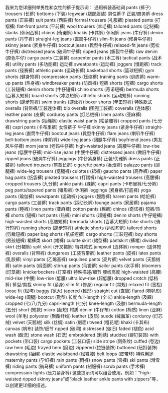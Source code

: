 我来为您详细列举男性和女性的裤子提示词：
通用裤装基础词
pants (裤子) trousers (长裤) bottoms (下装) legwear (腿部服装)
男性裤子
正装/商务裤
dress pants (正装裤) suit pants (西装裤) formal trousers (礼服裤) pleated pants (打褶裤) flat-front pants (平前裤) wool trousers (羊毛裤) tailored pants (定制裤) slacks (休闲西裤) chinos (奇诺裤) khakis (卡其裤)
休闲裤
jeans (牛仔裤) denim pants (丹宁裤) straight-leg jeans (直筒牛仔裤) slim-fit jeans (修身牛仔裤) skinny jeans (紧身牛仔裤) bootcut jeans (靴型牛仔裤) relaxed-fit jeans (宽松牛仔裤) distressed jeans (破洞牛仔裤) ripped jeans (撕裂牛仔裤) raw denim (原色牛仔) cargo pants (工装裤) carpenter pants (木工裤) tactical pants (战术裤) utility pants (多功能裤)
运动裤
sweatpants (运动裤) joggers (慢跑裤) track pants (径赛裤) athletic pants (运动长裤) basketball shorts (篮球短裤) gym shorts (健身短裤) compression pants (压缩裤) training pants (训练裤) warm-up pants (热身裤) windbreaker pants (防风裤)
短裤
shorts (短裤) cargo shorts (工装短裤) denim shorts (牛仔短裤) chino shorts (奇诺短裤) bermuda shorts (百慕大短裤) board shorts (冲浪短裤) athletic shorts (运动短裤) running shorts (跑步短裤) swim trunks (游泳裤) boxer shorts (拳击短裤)
特殊款式
overalls (背带裤/工装连体裤) bib overalls (围兜工装裤) coveralls (连体服) leather pants (皮裤) corduroy pants (灯芯绒裤) linen pants (亚麻裤) drawstring pants (抽绳裤) elastic waist pants (松紧腰裤) cropped pants (七分裤) capri pants (卡布里裤)
女性裤子
牛仔裤
skinny jeans (紧身牛仔裤) straight-leg jeans (直筒牛仔裤) bootcut jeans (靴型牛仔裤) flare jeans (喇叭牛仔裤) bell-bottom jeans (喇叭裤) wide-leg jeans (阔腿牛仔裤) boyfriend jeans (男友风牛仔裤) mom jeans (老妈牛仔裤) high-waisted jeans (高腰牛仔裤) low-rise jeans (低腰牛仔裤) mid-rise jeans (中腰牛仔裤) distressed jeans (做旧牛仔裤) ripped jeans (破洞牛仔裤) jeggings (牛仔紧身裤)
正装/优雅裤
dress pants (正装裤) tailored trousers (剪裁长裤) cigarette pants (香烟裤) palazzo pants (阔腿裤) wide-leg trousers (宽腿裤) culottes (裙裤) gaucho pants (高乔裤) paper bag pants (纸袋裤) pleated trousers (打褶裤) high-waisted trousers (高腰裤) cropped trousers (九分裤) ankle pants (踝裤) capri pants (卡布里裤/七分裤) peg pants/tapered pants (锥形裤)
休闲裤
leggings (紧身裤/打底裤) yoga pants (瑜伽裤) sweatpants (运动裤) joggers (慢跑裤) harem pants (哈伦裤) cargo pants (工装裤) track pants (运动长裤) lounge pants (家居裤) pajama pants (睡裤) linen pants (亚麻裤) cotton pants (棉裤) chinos (奇诺裤)
短裤/热裤
shorts (短裤) hot pants (热裤) mini shorts (超短裤) denim shorts (牛仔短裤) high-waisted shorts (高腰短裤) bermuda shorts (百慕大短裤) bike shorts (骑行短裤) running shorts (跑步短裤) athletic shorts (运动短裤) tailored shorts (剪裁短裤) paper bag shorts (纸袋短裤) cargo shorts (工装短裤) boy shorts (男孩短裤)
裙裤类
skort (裙裤) culotte skirt (裙型裤) pantskirt (裤裙) divided skirt (分裙裤) split skirt (开叉裙裤)
特殊款式
jumpsuit (连体裤) romper (连体短裤) overalls (背带裤) dungarees (工装背带裤) leather pants (皮裤) latex pants (乳胶裤) vinyl pants (乙烯基裤) sequined pants (亮片裤) velvet pants (天鹅绒裤) satin pants (缎面裤) stirrup pants (马镫裤) sailor pants (水手裤) bloomers (灯笼裤) knickerbockers (灯笼裤)
特殊描述/细节
腰线高度
high-waisted (高腰) mid-rise (中腰) low-rise (低腰) ultra low-rise (超低腰) dropped crotch (低档裤)
裤型/剪裁
skinny fit (紧身) slim fit (修身) regular fit (常规) relaxed fit (宽松) loose fit (松垮) baggy (宽大) tapered (锥形) straight cut (直筒) flared (喇叭形) wide-leg (阔腿) bootcut (靴型)
长度
full-length (全长) ankle-length (及踝) cropped (七/八/九分) capri-length (七分) knee-length (及膝) bermuda-length (五分) short (短款) micro (超短)
材质
denim (牛仔布) cotton (棉质) linen (亚麻) wool (羊毛) polyester (聚酯纤维) leather (皮质) suede (绒面革) corduroy (灯芯绒) velvet (天鹅绒) silk (丝绸) satin (缎面) tweed (粗花呢) khaki (卡其布) canvas (帆布)
装饰/细节
ripped (破洞) distressed (做旧) faded (褪色) acid wash (酸洗) stone wash (石洗) embroidered (刺绣) studded (铆钉装饰) with pockets (带口袋) cargo pockets (工装口袋) side stripe (侧条纹) cuffed (卷边) raw hem (毛边) frayed hem (磨边) zippered (拉链装饰) buttoned (纽扣装饰) drawstring (抽绳) elastic waistband (松紧腰) belt loops (皮带环)
特殊用途
maternity pants (孕妇裤) rain pants (雨裤) snow pants (雪裤) ski pants (滑雪裤) riding pants (骑马裤) uniform pants (制服裤) scrub pants (手术裤) compression tights (压力紧身裤)
这些提示词可以组合使用，例如："high-waisted ripped skinny jeans"或"black leather ankle pants with zippers"等，以创建更详细的描述。